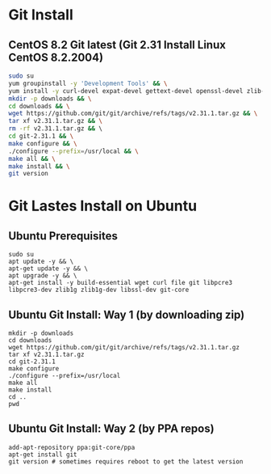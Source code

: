 # Git Install

## CentOS 8.2 Git latest (Git 2.31 Install Linux CentOS 8.2.2004)

```bash
sudo su 
yum groupinstall -y 'Development Tools' && \
yum install -y curl-devel expat-devel gettext-devel openssl-devel zlib-devel perl-CPAN perl-devel && \
mkdir -p downloads && \
cd downloads && \
wget https://github.com/git/git/archive/refs/tags/v2.31.1.tar.gz && \
tar xf v2.31.1.tar.gz && \
rm -rf v2.31.1.tar.gz && \ 
cd git-2.31.1 && \
make configure && \
./configure --prefix=/usr/local && \
make all && \
make install && \
git version
```

# Git Lastes Install on Ubuntu

## Ubuntu Prerequisites

```shell
sudo su
apt update -y && \
apt-get update -y && \
apt upgrade -y && \
apt-get install -y build-essential wget curl file git libpcre3 libpcre3-dev zlib1g zlib1g-dev libssl-dev git-core
```

## Ubuntu Git Install: Way 1 (by downloading zip)

```shell
mkdir -p downloads
cd downloads
wget https://github.com/git/git/archive/refs/tags/v2.31.1.tar.gz
tar xf v2.31.1.tar.gz
cd git-2.31.1
make configure
./configure --prefix=/usr/local
make all
make install
cd ..
pwd
```

## Ubuntu Git Install: Way 2 (by PPA repos)

```shell
add-apt-repository ppa:git-core/ppa
apt-get install git
git version # sometimes requires reboot to get the latest version
```
